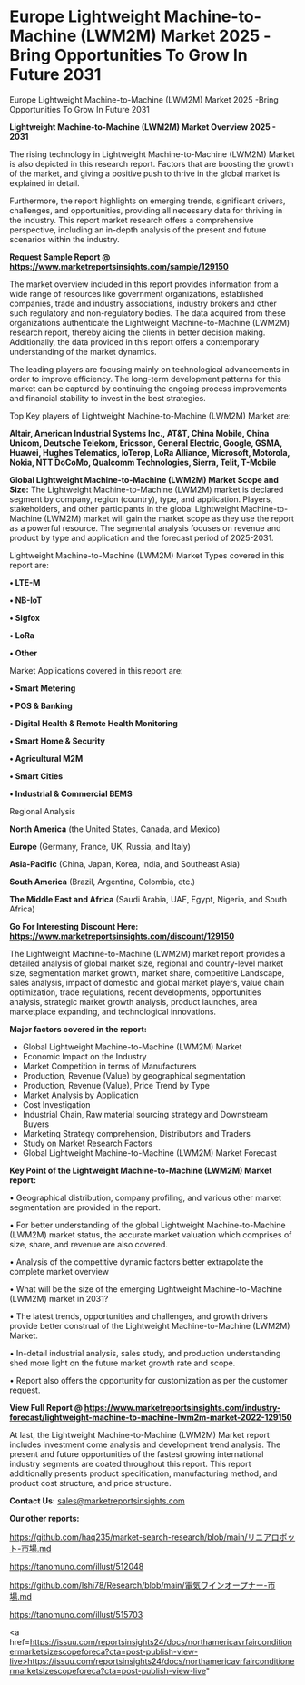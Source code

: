 # Europe Lightweight Machine-to-Machine (LWM2M) Market 2025 -Bring Opportunities To Grow In Future 2031
Europe Lightweight Machine-to-Machine (LWM2M) Market 2025 -Bring Opportunities To Grow In Future 2031

<Strong> Lightweight Machine-to-Machine (LWM2M) Market Overview 2025 - 2031</strong>

The rising technology in Lightweight Machine-to-Machine (LWM2M) Market is also depicted in this research report. Factors that are boosting the growth of the market, and giving a positive push to thrive in the global market is explained in detail.

Furthermore, the report highlights on emerging trends, significant drivers, challenges, and opportunities, providing all necessary data for thriving in the industry. This report market research offers a comprehensive perspective, including an in-depth analysis of the present and future scenarios within the industry.

<strong>Request Sample Report @ <a href=https://www.marketreportsinsights.com/sample/129150>https://www.marketreportsinsights.com/sample/129150</a></strong>

The market overview included in this report provides information from a wide range of resources like government organizations, established companies, trade and industry associations, industry brokers and other such regulatory and non-regulatory bodies. The data acquired from these organizations authenticate the Lightweight Machine-to-Machine (LWM2M) research report, thereby aiding the clients in better decision making. Additionally, the data provided in this report offers a contemporary understanding of the market dynamics.

The leading players are focusing mainly on technological advancements in order to improve efficiency. The long-term development patterns for this market can be captured by continuing the ongoing process improvements and financial stability to invest in the best strategies.

Top Key players of Lightweight Machine-to-Machine (LWM2M) Market are:

<strong>Altair, American Industrial Systems Inc., AT&T, China Mobile, China Unicom, Deutsche Telekom, Ericsson, General Electric, Google, GSMA, Huawei, Hughes Telematics, IoTerop, LoRa Alliance, Microsoft, Motorola, Nokia, NTT DoCoMo, Qualcomm Technologies, Sierra, Telit, T-Mobile</strong>

<strong><b>Global Lightweight Machine-to-Machine (LWM2M) Market Scope and Size:</b></strong>
The Lightweight Machine-to-Machine (LWM2M) market is declared segment by company, region (country), type, and application. Players, stakeholders, and other participants in the global Lightweight Machine-to-Machine (LWM2M) market will gain the market scope as they use the report as a powerful resource. The segmental analysis focuses on revenue and product by type and application and the forecast period of 2025-2031.

Lightweight Machine-to-Machine (LWM2M) Market Types covered in this report are:

<strong>• LTE-M

• NB-IoT

• Sigfox

• LoRa

• Other</strong>

Market Applications covered in this report are:

<strong>• Smart Metering

• POS & Banking

• Digital Health & Remote Health Monitoring

• Smart Home & Security

• Agricultural M2M

• Smart Cities

• Industrial & Commercial BEMS</strong> 

Regional Analysis

<strong>North America</strong> (the United States, Canada, and Mexico)

<strong>Europe</strong> (Germany, France, UK, Russia, and Italy)

<strong>Asia-Pacific</strong> (China, Japan, Korea, India, and Southeast Asia)

<strong>South America</strong> (Brazil, Argentina, Colombia, etc.)

<strong>The Middle East and Africa</strong> (Saudi Arabia, UAE, Egypt, Nigeria, and South Africa)

<strong>Go For Interesting Discount Here: <a href=https://www.marketreportsinsights.com/discount/129150>https://www.marketreportsinsights.com/discount/129150</a></strong>

The Lightweight Machine-to-Machine (LWM2M) market report provides a detailed analysis of global market size, regional and country-level market size, segmentation market growth, market share, competitive Landscape, sales analysis, impact of domestic and global market players, value chain optimization, trade regulations, recent developments, opportunities analysis, strategic market growth analysis, product launches, area marketplace expanding, and technological innovations.

<strong><b>Major factors covered in the report:</b></strong>
<ul>
  <li>Global Lightweight Machine-to-Machine (LWM2M) Market </li>
  <li>Economic Impact on the Industry</li>
  <li>Market Competition in terms of Manufacturers</li>
  <li>Production, Revenue (Value) by geographical segmentation</li>
  <li>Production, Revenue (Value), Price Trend by Type</li>
  <li>Market Analysis by Application</li>
  <li>Cost Investigation</li>
  <li>Industrial Chain, Raw material sourcing strategy and Downstream Buyers</li>
  <li>Marketing Strategy comprehension, Distributors and Traders</li>
  <li>Study on Market Research Factors</li>
  <li>Global Lightweight Machine-to-Machine (LWM2M) Market Forecast</li>
</ul>

<strong><b>Key Point of the Lightweight Machine-to-Machine (LWM2M) Market report:</b></strong>

• Geographical distribution, company profiling, and various other market segmentation are provided in the report.

• For better understanding of the global Lightweight Machine-to-Machine (LWM2M) market status, the accurate market valuation which comprises of size, share, and revenue are also covered.

• Analysis of the competitive dynamic factors better extrapolate the complete market overview

• What will be the size of the emerging Lightweight Machine-to-Machine (LWM2M) market in 2031?

• The latest trends, opportunities and challenges, and growth drivers provide better construal of the Lightweight Machine-to-Machine (LWM2M) Market.

• In-detail industrial analysis, sales study, and production understanding shed more light on the future market growth rate and scope.

• Report also offers the opportunity for customization as per the customer request.

<strong><b>View Full Report @ <a href=https://www.marketreportsinsights.com/industry-forecast/lightweight-machine-to-machine-lwm2m-market-2022-129150>https://www.marketreportsinsights.com/industry-forecast/lightweight-machine-to-machine-lwm2m-market-2022-129150</a></b></strong>


At last, the Lightweight Machine-to-Machine (LWM2M) Market report includes investment come analysis and development trend analysis. The present and future opportunities of the fastest growing international industry segments are coated throughout this report. This report additionally presents product specification, manufacturing method, and product cost structure, and price structure.

<strong>Contact Us:</strong>
sales@marketreportsinsights.com

<strong>Our other reports:</strong>

<a href=https://github.com/haq235/market-search-research/blob/main/リニアロボット-市場.md>https://github.com/haq235/market-search-research/blob/main/リニアロボット-市場.md</a>

<a href=https://tanomuno.com/illust/512048>https://tanomuno.com/illust/512048</a>

<a href=https://github.com/Ishi78/Research/blob/main/電気ワインオープナー-市場.md>https://github.com/Ishi78/Research/blob/main/電気ワインオープナー-市場.md</a>

<a href=https://tanomuno.com/illust/515703>https://tanomuno.com/illust/515703</a>

<a href=https://issuu.com/reportsinsights24/docs/northamericavrfairconditionermarketsizescopeforeca?cta=post-publish-view-live>https://issuu.com/reportsinsights24/docs/northamericavrfairconditionermarketsizescopeforeca?cta=post-publish-view-live</a>"
